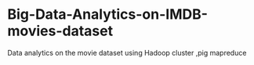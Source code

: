 # Big-Data-Analytics-on-IMDB-movies-dataset
Data analytics on the movie dataset using Hadoop cluster ,pig mapreduce

